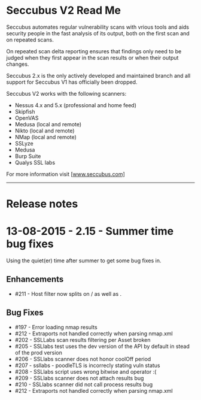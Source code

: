 Seccubus V2 Read Me
===================
Seccubus automates regular vulnerability scans with vrious tools and aids 
security people in the fast analysis of its output, both on the first scan and 
on repeated scans.

On repeated scan delta reporting ensures that findings only need to be judged 
when they first appear in the scan results or when their output changes.

Seccubus 2.x is the only actively developed and maintained branch and all support 
for Seccubus V1 has officially been dropped. 

Seccubus V2 works with the following scanners:
* Nessus 4.x and 5.x (professional and home feed)
* Skipfish
* OpenVAS
* Medusa (local and remote)
* Nikto (local and remote)
* NMap (local and remote)
* SSLyze
* Medusa
* Burp Suite
* Qualys SSL labs

For more information visit [www.seccubus.com]

---

Release notes
=============

13-08-2015 - 2.15 - Summer time bug fixes
=========================================
Using the quiet(er) time after summer to get some bug fixes in.

Enhancements
------------
* #211 - Host filter now splits on / as well as . 

Bug Fixes
---------
* #197 - Error loading nmap results
* #212 - Extraports not handled correctly when parsing nmap.xml
* #202 - SSLLabs scan results filtering per Asset broken
* #205 - SSLlabs test uses the dev version of the API by default in stead of the prod version
* #206 - SSLlabs scanner does not honor coolOff period
* #207 - ssllabs - poodleTLS is incorrecly stating vuln status
* #208 - SSLlabs script uses wrong bitwise and operator :(
* #209 - SSLlabs scanner does not attach results bug
* #210 - SSLlabs scanner did not call process results bug
* #212 - Extraports not handled correctly when parsing nmap.xml
